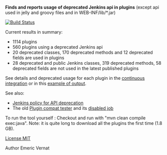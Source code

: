 **Finds and reports usage of deprecated Jenkins api in plugins** (except api used in jelly and groovy files and in WEB-INF/lib/*.jar)

[![Build Status](https://ci.jenkins.io/view/All/job/Reporting/job/deprecated-usage-in-plugins/badge/icon)](https://ci.jenkins.io/view/All/job/Reporting/job/deprecated-usage-in-plugins/)

Current results in summary:
* 1114 plugins
* 560 plugins using a deprecated Jenkins api
* 20 deprecated classes, 170 deprecated methods and 12 deprecated fields are used in plugins
* 28 deprecated and public Jenkins classes, 319 deprecated methods, 58 deprecated fields are not used in the latest published plugins

See details and deprecated usage for each plugin in the [continuous integration](https://ci.jenkins-ci.org/view/All/job/Reporting/job/infra_deprecated-usage-in-plugins/lastSuccessfulBuild/artifact/target/output.html) or in this [example of output](../../blob/master/Output_example.html).

See also:
* [Jenkins policy for API deprecation](https://issues.jenkins-ci.org/browse/JENKINS-31035)
* The old [Plugin compat tester](https://github.com/jenkinsci/plugin-compat-tester) and its [disabled job](https://ci.jenkins-ci.org/job/plugin-compat-tester/)

To run the tool yourself : Checkout and run with "mvn clean compile exec:java".
Note: it is quite long to download all the plugins the first time (1.8 GB).

[License MIT](../../blob/master/LICENSE.txt)

Author Emeric Vernat
